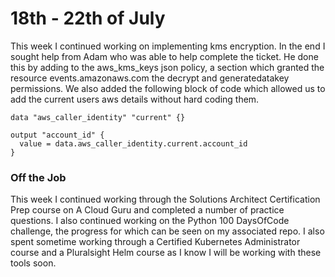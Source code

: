 # 18th - 22th of July

This week I continued working on implementing kms encryption. In the end I sought help from Adam who was able to help complete the ticket. He done this by adding to the aws_kms_keys json policy, a section which granted the resource events.amazonaws.com the decrypt and generatedatakey permissions. We also added the following block of code which allowed us to add the current users aws details without hard coding them.

```
data "aws_caller_identity" "current" {}

output "account_id" {
  value = data.aws_caller_identity.current.account_id
}
```

### Off the Job

This week I continued working through the Solutions Architect Certification Prep course on A Cloud Guru and completed a number of practice questions. I also continued working on the Python 100 DaysOfCode challenge, the progress for which can be seen on my associated repo. I also spent sometime working through a Certified Kubernetes Administrator course and a Pluralsight Helm course as I know I will be working with these tools soon.
